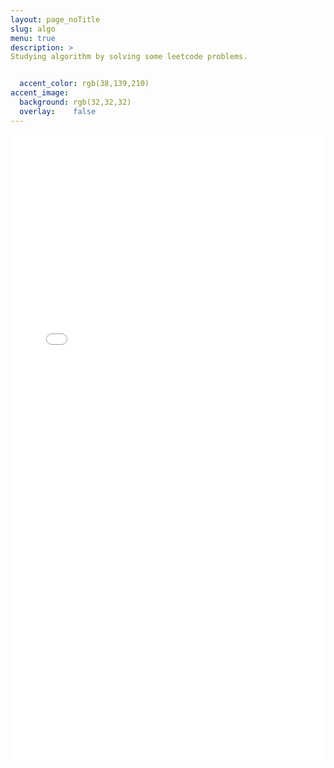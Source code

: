 ```yaml
---
layout: page_noTitle
slug: algo
menu: true
description: >
Studying algorithm by solving some leetcode problems.


  accent_color: rgb(38,139,210)
accent_image:
  background: rgb(32,32,32)
  overlay:    false
---
```


<iframe src="algo.html"  width = "100%" height ="1000px"  frameborder="0"></iframe>